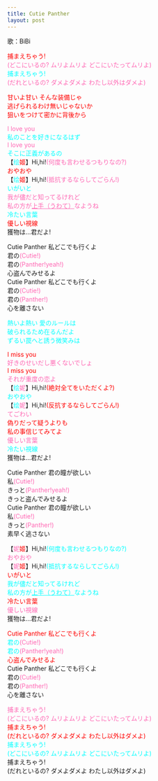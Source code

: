 ```yaml
---
title: Cutie Panther
layout: post
---
```

歌：BiBi

<p><font color="red">捕まえちゃう!</font><br />
<font color="hotpink">(どこにいるの? ムリよムリよ どこにいたってムリよ)</font><br />
<font color="cyan">捕まえちゃう!</font><br />
<font color="hotpink">(だれといるの? ダメよダメよ わたし以外はダメよ)</font></p>

<p><font color="red">甘いよ甘い そんな装備じゃ<br />
逃げられるわけ無いじゃないか<br />
狙いをつけて密かに背後から</font></p>

<p><font color="hotpink">I love you</font><br />
<font color="cyan">私のことを好きになるはず</font><br />
<font color="hotpink">I love you</font><br />
<font color="cyan">そこに正義があるの</font><br />
【<font color="cyan">绘</font><font color="red">姬</font>】Hi,hi!<font color="hotpink">(何度も言わせるつもりなの?)</font><br />
<font color="red">おやおや</font><br />
【<font color="cyan">绘</font><font color="red">姬</font>】Hi,hi!<font color="hotpink">(抵抗するならしてごらん!)</font><br />
<font color="cyan">いがいと</font><br />
<font color="hotpink">我が儘だと知ってるけれど<br />
私の方が<u>上手（うわて）</u>なようね</font><br />
<font color="cyan">冷たい言葉</font><br />
<font color="red">優しい視線</font><br />
獲物は…君だよ!</p>

<p>Cutie Panther 私どこでも行くよ<br />
君の<font color="hotpink">(Cutie!)</font><br />
君の<font color="hotpink">(Panther!yeah!)</font><br />
心盗んでみせるよ<br />
Cutie Panther 私どこでも行くよ<br />
君の<font color="hotpink">(Cutie!)</font><br />
君の<font color="hotpink">(Panther!)</font><br />
心を離さない</p>

<p><font color="cyan">熱いよ熱い 愛のルールは<br />
破られるため在るんだよ<br />
ずるい罠へと誘う微笑みは</font></p>

<p><font color="red">I miss you</font><br />
<font color="hotpink">好きのせいだし悪くないでしょ</font><br />
<font color="red">I miss you</font><br />
<font color="hotpink">それが重度の恋よ</font><br />
【<font color="cyan">绘</font><font color="hotpink">妮</font>】Hi,hi!<font color="red">(絶対全てをいただくよ?)</font><br />
<font color="cyan">おやおや</font><br />
【<font color="cyan">绘</font><font color="hotpink">妮</font>】Hi,hi!<font color="red">(反抗するならしてごらん!)</font><br />
<font color="hotpink">てごわい</font><br />
<font color="red">偽りだって疑うよりも<br />
私の事信じてみてよ</font><br />
<font color="hotpink">優しい言葉</font><br />
<font color="cyan">冷たい視線</font><br />
獲物は…君だよ!</p>

<p>Cutie Panther 君の瞳が欲しい<br />
私<font color="hotpink">(Cutie!)</font><br />
きっと<font color="hotpink">(Panther!yeah!)</font><br />
きっと盗んでみせるよ<br />
Cutie Panther 君の瞳が欲しい<br />
私<font color="hotpink">(Cutie!)</font><br />
きっと<font color="hotpink">(Panther!)</font><br />
素早く逃さない</p>

<p>【<font color="hotpink">妮</font><font color="red">姬</font>】Hi,hi!<font color="cyan">(何度も言わせるつもりなの?)</font><br />
<font color="hotpink">おやおや</font><br />
【<font color="hotpink">妮</font><font color="red">姬</font>】Hi,hi!<font color="cyan">(抵抗するならしてごらん!)</font><br />
<font color="red">いがいと</font><br />
<font color="cyan">我が儘だと知ってるけれど<br />
私の方が<u>上手（うわて）</u>なようね</font><br />
<font color="red">冷たい言葉</font><br />
<font color="hotpink">優しい視線</font><br />
獲物は…君だよ!</p>

<p><font color="red">Cutie Panther 私どこでも行くよ</font><br />
<font color="cyan">君の</font><font color="hotpink">(Cutie!)</font><br />
<font color="cyan">君の</font><font color="hotpink">(Panther!yeah!)</font><br />
<font color="red">心盗んでみせるよ</font><br />
Cutie Panther 私どこでも行くよ<br />
君の<font color="hotpink">(Cutie!)</font><br />
君の<font color="hotpink">(Panther!)</font><br />
心を離さない</p>

<p><font color="hotpink">捕まえちゃう!<br />
(どこにいるの? ムリよムリよ どこにいたってムリよ)</font><br />
<font color="red">捕まえちゃう!<br />
(だれといるの? ダメよダメよ わたし以外はダメよ)</font><br />
<font color="cyan">捕まえちゃう!<br />
(どこにいるの? ムリよムリよ どこにいたってムリよ)</font><br />
捕まえちゃう!<br />
(だれといるの? ダメよダメよ わたし以外はダメよ)</p>